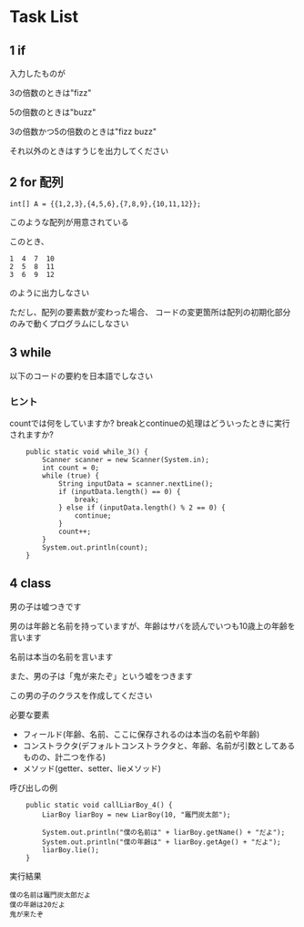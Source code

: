 # Task List

## 1 if
入力したものが

3の倍数のときは"fizz"

5の倍数のときは"buzz"

3の倍数かつ5の倍数のときは"fizz buzz"

それ以外のときはすうじを出力してください

## 2 for 配列

```
int[] A = {{1,2,3},{4,5,6},{7,8,9},{10,11,12}};
```

このような配列が用意されている

このとき、

```
1  4  7  10
2  5  8  11
3  6  9  12
```

のように出力しなさい

ただし、配列の要素数が変わった場合、
コードの変更箇所は配列の初期化部分のみで動くプログラムにしなさい

## 3 while

以下のコードの要約を日本語でしなさい

### ヒント
countでは何をしていますか?
breakとcontinueの処理はどういったときに実行されますか?

```
    public static void while_3() {
        Scanner scanner = new Scanner(System.in);
        int count = 0;
        while (true) {
            String inputData = scanner.nextLine();
            if (inputData.length() == 0) {
                break;
            } else if (inputData.length() % 2 == 0) {
                continue;
            }
            count++;
        }
        System.out.println(count);
    }
```

## 4 class

男の子は嘘つきです


男のは年齢と名前を持っていますが、年齢はサバを読んでいつも10歳上の年齢を言います

名前は本当の名前を言います

また、男の子は「鬼が来たぞ」という嘘をつきます

この男の子のクラスを作成してください

必要な要素
- フィールド(年齢、名前、ここに保存されるのは本当の名前や年齢)
- コンストラクタ(デフォルトコンストラクタと、年齢、名前が引数としてあるものの、計二つを作る)
- メソッド(getter、setter、lieメソッド)

呼び出しの例
```
    public static void callLiarBoy_4() {
        LiarBoy liarBoy = new LiarBoy(10, "竈門炭太郎");

        System.out.println("僕の名前は" + liarBoy.getName() + "だよ");
        System.out.println("僕の年齢は" + liarBoy.getAge() + "だよ");
        liarBoy.lie();
    }
```

実行結果
```
僕の名前は竈門炭太郎だよ
僕の年齢は20だよ
鬼が来たぞ
```
